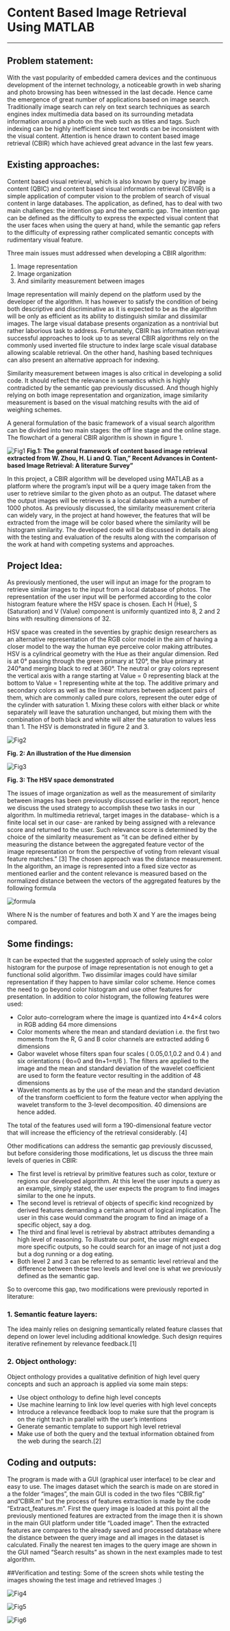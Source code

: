 # **Content Based Image Retrieval Using MATLAB**


---

## Problem statement:
With the vast popularity of embedded camera devices and the continuous development of the internet technology, a noticeable growth in web sharing and photo browsing has been witnessed in the last decade. Hence came the emergence of great number of applications based on image search. Traditionally image search can rely on text search techniques as search engines index multimedia data based on its surrounding metadata information around a photo on the web such as titles and tags. Such indexing can be highly inefficient since text words can be inconsistent with the visual content. Attention is hence drawn to content based image retrieval (CBIR) which have achieved great advance in the last few years.
    
    
## Existing approaches:    
Content based visual retrieval, which is also known by query by image content (QBIC) and content based visual information retrieval (CBVIR) is a simple application of computer vision to the problem of search of visual content in large databases. The application, as defined, has to deal with two main challenges: the intention gap and the semantic gap. The intention gap can be defined as the difficulty to express the expected visual content that the user faces when using the query at hand, while the semantic gap refers to the difficulty of expressing rather complicated semantic concepts with rudimentary visual feature.

Three main issues must addressed when developing a CBIR algorithm:



1.   Image representation
2.   Image organization 
3.   And similarity measurement between images

Image representation will mainly depend on the platform used by the developer of the algorithm. It has however to satisfy the condition of being both descriptive and discriminative as it is expected to be as the algorithm will be only as efficient as its ability to distinguish similar and dissimilar images. 
The large visual database presents organization as a nontrivial but rather laborious task to address. Fortunately, CBIR has information retrieval successful approaches to look up to as several CBIR algorithms rely on the commonly used inverted file structure to index large scale visual database allowing scalable retrieval. On the other hand, hashing based techniques can also present an alternative approach for indexing.

Similarity measurement between images is also critical in developing a solid code. It should reflect the relevance in semantics which is highly contradicted by the semantic gap previously discussed. And though highly relying on both image representation and organization, image similarity measurement is based on the visual matching results with the aid of weighing schemes.

A general formulation of the basic framework of a visual search algorithm can be divided into two main stages: the off line stage and the online stage. The flowchart of a general CBIR algorithm is shown in figure 1.

![Fig1](fig1.png)
**Fig.1: The general framework of content based image retrieval extracted from W. Zhou, H. Li and Q. Tian,” Recent Advances in Content-based Image Retrieval: A literature Survey”**

In this project, a CBIR algorithm will be developed using MATLAB as a platform where the program’s input will be a query image taken from the user to retrieve similar to the given photo as an output. The dataset where the output images will be retrieves is a local database with a number of 1000 photos. As previously discussed, the similarity measurement criteria can widely vary, in the project at hand however, the features that will be extracted from the image will be color based where the similarity will be histogram similarity. The developed code will be discussed in details along with the testing and evaluation of the results along with the comparison of the work at hand with competing systems and approaches.


## Project Idea:
 
As previously mentioned, the user will input an image for the program to retrieve similar images to the input from a local database of photos. The representation of the user input will be performed according to the color histogram feature where the HSV space is chosen. Each H (Hue), S (Saturation) and V (Value) component is uniformly quantized into 8, 2 and 2 bins with resulting dimensions of 32. 
 
HSV space was created in the seventies by graphic design researchers as an alternative representation of the RGB color model in the aim of having a closer model to the way the human eye perceive color making attributes. HSV is a cylindrical geometry with the Hue as their angular dimension. Red is at 0° passing through the green primary at 120°, the blue primary at 240°and merging black to red at 360°. The neutral or gray colors represent the vertical axis with a range starting at Value = 0 representing black at the bottom to Value = 1 representing white at the top. The additive primary and secondary colors as well as the linear mixtures between adjacent pairs of them, which are commonly called pure colors, represent the outer edge of the cylinder with saturation 1. Mixing these colors with either black or white separately will leave the saturation unchanged, but mixing them with the combination of both black and white will alter the saturation to values less than 1. The HSV is demonstrated in figure 2 and 3. 

![Fig2](fig2.png)

**Fig. 2: An illustration of the Hue dimension**

![Fig3](fig3.png)

**Fig. 3: The HSV space demonstrated**


The issues of image organization as well as the measurement of similarity between images has been previously discussed earlier in the report, hence we discuss the used strategy to accomplish these two tasks in our algorithm.
In multimedia retrieval, target images in the database- which is a finite local set in our case- are ranked by being assigned with a relevance score and returned to the user. Such relevance score is determined by the choice of the similarity measurement as “it can be defined either by measuring the distance between the aggregated feature vector of the image representation or from the perspective of voting from relevant visual feature matches.” [3]
The chosen approach was the distance measurement. In the algorithm, an image is represented into a fixed size vector as mentioned earlier and the content relevance is measured based on the normalized distance between the vectors of the aggregated features by the following formula

![formula](formula.PNG)

Where N is the number of features and both X and Y are the images being compared.

## Some findings:
It can be expected that the suggested approach of solely using the color histogram for the purpose of image representation is not enough to get a functional solid algorithm. Two dissimilar images could have similar representation if they happen to have similar color scheme. Hence comes the need to go beyond color histogram and use other features for presentation. In addition to color histogram, the following features were used:


* Color auto-correlogram where the image is quantized into 4×4×4 colors in RGB adding 64 more dimensions
* Color moments where the mean and standard deviation i.e. the first two moments from the R, G and B color channels are extracted adding 6 dimensions
* Gabor wavelet whose filters span four scales ( 0.05,0.1,0.2 and 0.4 ) and six orientations ( θo=0 and θn+1=π/6 ). The filters are applied to the image and the mean and standard deviation of the wavelet coefficient are used to form the feature vector resulting in the addition of 48 dimensions
* Wavelet moments as by the use of the mean and the standard deviation of the transform coefficient to form the feature vector when applying the wavelet transform to the 3-level decomposition. 40 dimensions are hence added.





The total of the features used will form a 190-dimensional feature vector that will increase the efficiency of the retrieval considerably. [4]

Other modifications can address the semantic gap previously discussed, but before considering those modifications, let us discuss the three main levels of queries in CBIR:
* The first level is retrieval by primitive features such as color, texture or regions our developed algorithm. At this level the user inputs a query as an example, simply stated, the user expects the program to find images similar to the one he inputs.
* The second level is retrieval of objects of specific kind recognized by derived features demanding a certain amount of logical implication. The user in this case would command the program to find an image of a specific object, say a dog.
* The third and final level is retrieval by abstract attributes demanding a high level of reasoning. To illustrate our point, the user might expect more specific outputs, so he could search for an image of not just a dog but a dog running or a dog eating.
* Both level 2 and 3 can be referred to as semantic level retrieval and the difference between these two levels and level one is what we previously defined as the semantic gap.

So to overcome this gap, two modifications were previously reported in literature:

### 1. Semantic feature layers:
The idea mainly relies on designing semantically related feature classes that depend on lower level including additional knowledge. Such design requires iterative refinement by relevance feedback.[1]
### 2. Object onthology:
Object onthology provides a qualitative definition of high level query concepts and such an approach is applied via some main steps: 

* Use object onthology to define high level concepts
* Use machine learning to link low level queries with high level concepts
* Introduce a relevance feedback loop to make sure that the program is on the right trach in parallel with the user’s intentions
* Generate semantic template to support high level retrieval
* Make use of both the query and the textual information obtained from the web during the search.[2]

## Coding and outputs:

The program is made with a GUI (graphical user interface) to be clear and easy to use. The images dataset which the search is made on are stored in a the folder “images”, the main GUI is coded in the two files “CBIR.fig” and”CBIR.m” but the process of features extraction is made by the code “Extract_features.m”.
First the query image is loaded at this point all the previously mentioned features are extracted from the image then it is shown in the main GUI platform under title “Loaded image”.
Then the extracted features are compares to the already saved and processed database where the distance between the query image and all images in the dataset is calculated.
Finally the nearest ten images to the query image are shown in the GUI named “Search results” as shown in the next examples made to test algorithm. 

##Verification and testing:
Some of the screen shots while testing the images showing the test image and retrieved Images :)

![Fig4](fig4.png)

![Fig5](fig5.png)

![Fig6](fig6.png)















